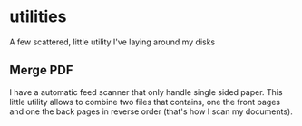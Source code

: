 # utilities

A few scattered, little utility I've laying around my disks

## Merge PDF

I have a automatic feed scanner that only handle single sided paper.
This little utility allows to combine two files that contains, one the
front pages and one the back pages in reverse order (that's how I scan
my documents).
